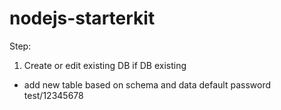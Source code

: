 # nodejs-starterkit

Step:

1. Create or edit existing DB
   if DB existing

- add new table based on schema and data
  default password test/12345678
